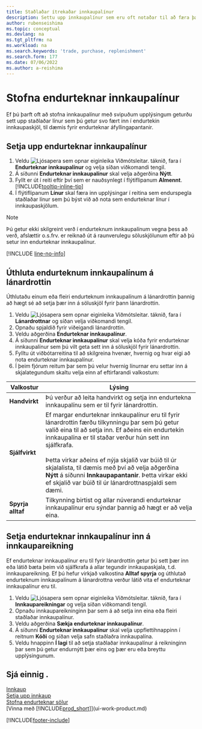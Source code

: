 ```yaml
---
title: Staðlaðar ítrekaðar innkaupalínur
description: Settu upp innkaupalínur sem eru oft notaðar til að færa þær inn í innkaupaskjöl og fylla þannig á fljótlegan hátt út í línurnar með stöðluðum upplýsingum.
author: rubenseishima
ms.topic: conceptual
ms.devlang: na
ms.tgt_pltfrm: na
ms.workload: na
ms.search.keywords: 'trade, purchase, replenishment'
ms.search.form: 177
ms.date: 07/06/2022
ms.author: a-reishima
---
```

# Stofna endurteknar innkaupalínur

Ef þú þarft oft að stofna innkaupalínur með svipuðum upplýsingum geturðu sett upp staðlaðar línur sem þú getur svo fært inn í endurtekin innkaupaskjöl, til dæmis fyrir endurteknar áfyllingapantanir.

## Setja upp endurteknar innkaupalínur

1. Veldu ![Ljósapera sem opnar eiginleika Viðmótsleitar.](media/ui-search/search_small.png "Segðu mér hvað þú vilt gera") táknið, fara í **Endurteknar innkaupalínur** og velja síðan viðkomandi tengil.
2. Á síðunni **Endurteknar innkaupalínur** skal velja aðgerðina **Nýtt**.
3. Fyllt er út í reiti eftir því sem er nauðsynlegt í flýtiflipanum **Almennt**. [!INCLUDE[tooltip-inline-tip](includes/tooltip-inline-tip_md.md)]
4. Í flýtiflipanum **Línur** skal færa inn upplýsingar í reitina sem endurspegla staðlaðar línur sem þú býst við að nota sem endurteknar línur í innkaupaskjölum.

> [!NOTE]
> Þú getur ekki skilgreint verð í endurteknum innkaupalínum vegna þess að verð, afslættir o.s.frv. er reiknað út á raunverulegu söluskjölunum eftir að þú setur inn endurteknar innkaupalínur.

[!INCLUDE [line-no-info](includes/line-no-info.md)]

## Úthluta endurteknum innkaupalínum á lánardrottin

Úthlutaðu einum eða fleiri endurteknum innkaupalínum á lánardrottin þannig að hægt sé að setja þær inn á söluskjöl fyrir þann lánardrottin.

1. Veldu ![Ljósapera sem opnar eiginleika Viðmótsleitar.](media/ui-search/search_small.png "Segðu mér hvað þú vilt gera") táknið, fara í **Lánardrottnar** og síðan velja viðkomandi tengil.
2. Opnaðu spjaldið fyrir viðeigandi lánardrottin.
3. Veldu aðgerðina **Endurteknar innkaupalínur**.
4. Á síðunni **Endurteknar innkaupalínur** skal velja kóða fyrir endurteknar innkaupalínur sem þú vilt geta sett inn á söluskjöl fyrir lánardrottin.
5. Fylltu út viðbótarreitina til að skilgreina hvenær, hvernig og hvar eigi að nota endurteknar innkaupalínur.
6. Í þeim fjórum reitum þar sem þú velur hvernig línurnar eru settar inn á skjalategundum skaltu velja einn af eftirfarandi valkostum:

|Valkostur|Lýsing|
|------|-----------|
|**Handvirkt**|Þú verður að leita handvirkt og setja inn endurtekna innkaupalínu sem er til fyrir lánardrottin.|
|**Sjálfvirkt**|Ef margar endurteknar innkaupalínur eru til fyrir lánardrottin færðu tilkynningu þar sem þú getur valið eina til að setja inn. Ef aðeins ein endurtekin innkaupalína er til staðar verður hún sett inn sjálfkrafa.<br /><br />Þetta virkar aðeins ef nýja skjalið var búið til úr skjalalista, til dæmis með því að velja aðgerðina **Nýtt** á síðunni **Innkaupapantanir**. Þetta virkar ekki ef skjalið var búið til úr lánardrottnaspjaldi sem dæmi.|
|**Spyrja alltaf**|Tilkynning birtist og allar núverandi endurteknar innkaupalínur eru sýndar þannig að hægt er að velja eina.

## Setja endurteknar innkaupalínur inn á innkaupareikning

Ef endurteknar innkaupalínur eru til fyrir lánardrottin getur þú sett þær inn eða látið bæta þeim við sjálfkrafa á allar tegundir innkaupaskjala, t.d. innkaupareikning. Ef þú hefur virkjað valkostina **Alltaf spyrja** og úthlutað endurteknum innkaupalínum á lánardrottna verður látið vita ef endurteknar innkaupalínur eru til.

1. Veldu ![Ljósapera sem opnar eiginleika Viðmótsleitar.](media/ui-search/search_small.png "Segðu mér hvað þú vilt gera") táknið, fara í **Innkaupareikningar** og velja síðan viðkomandi tengil.
2. Opnaðu innkaupareikninginn þar sem á að setja inn eina eða fleiri staðlaðar innkaupalínur.
3. Veldu aðgerðina **Sækja endurteknar innkaupalínur**.
4. Á síðunni **Endurteknar innkaupalínur** skal velja uppflettihnappinn í reitnum **Kóði** og síðan velja safn staðlaðra innkaupalína.
5. Veldu hnappinn **Í lagi** til að setja staðlaðar innkaupalínur á reikninginn þar sem þú getur endurnýtt þær eins og þær eru eða breyttu upplýsingunum.

## Sjá einnig .

[Innkaup](purchasing-manage-purchasing.md)  
[Setja upp innkaup](purchasing-setup-purchasing.md)  
[Stofna endurteknar sölur](sales-how-work-standard-lines.md)  
[Vinna með [!INCLUDE[prod_short](includes/prod_short.md)]](ui-work-product.md)  

[!INCLUDE[footer-include](includes/footer-banner.md)]